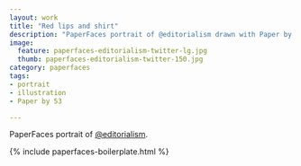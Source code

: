 ```yaml
---
layout: work
title: "Red lips and shirt"
description: "PaperFaces portrait of @editorialism drawn with Paper by 53 on an iPad."
image: 
  feature: paperfaces-editorialism-twitter-lg.jpg
  thumb: paperfaces-editorialism-twitter-150.jpg
category: paperfaces
tags: 
- portrait
- illustration
- Paper by 53

---
```


PaperFaces portrait of [@editorialism](http://twitter.com/editorialism).

{% include paperfaces-boilerplate.html %}